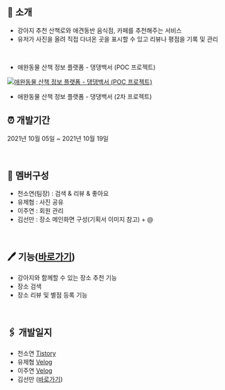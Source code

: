 ## 🐶 소개
- 강아지 추천 산책로와 애견동반 음식점, 카페를 추천해주는 서비스
- 유저가 사진을 올려 직접 다녀온 곳을 표시할 수 있고 리뷰나 평점을 기록 및 관리
<br>

- 애완동물 산책 정보 플랫폼 - 댕댕백서 (POC 프로젝트)

[![애완동물 산책 정보 플랫폼 - 댕댕백서 (POC 프로젝트)](http://img.youtube.com/vi/epJgGWekB6I/0.jpg)](https://www.youtube.com/watch?v=epJgGWekB6I&t=4s) 

- 애완동물 산책 정보 플랫폼 - 댕댕백서 (2차 프로젝트)


## ⏰ 개발기간
2021년 10월 05일 ~ 2021년 10월 19일

<br>

## 📄 멤버구성
- 천소연(팀장) : 검색 & 리뷰 & 좋아요
- 유제협 : 사진 공유
- 이주연 : 회원 관리
- 김선만 : 장소 메인화면 구성(기획서 이미지 참고) + @
<br>

## 🖊 기능([바로가기](https://github.com/Lluora/Team14/wiki/%EC%A3%BC%EC%9A%94-%EA%B8%B0%EB%8A%A5-%EC%86%8C%EA%B0%9C))
- 강아지와 함께할 수 있는 장소 추천 기능
- 장소 검색
- 장소 리뷰 및 별점 등록 기능
<br>

## 🖇 개발일지
- 천소연 [Tistory](https://lu-delight.tistory.com/)
- 유제협 [Velog](https://velog.io/@yu_jep)
- 이주연 [Velog](https://velog.io/@pouryourlove)
- 김선만 ([바로가기](http://velog.io/@manijang2))
